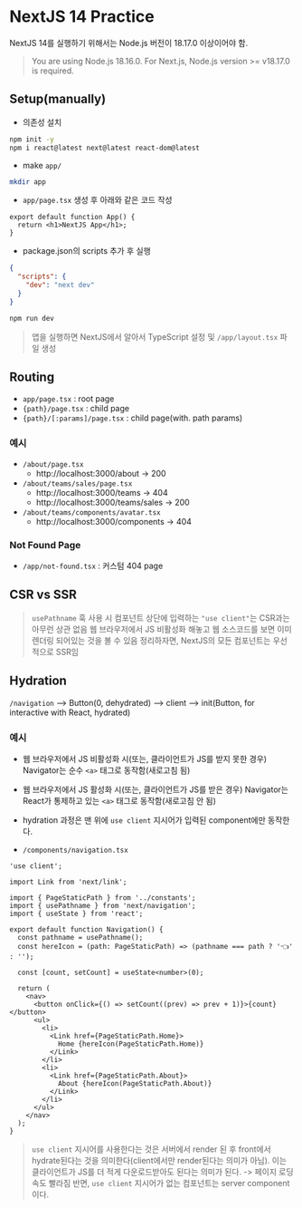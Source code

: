 # NextJS 14 Practice

NextJS 14를 실행하기 위해서는 Node.js 버전이 18.17.0 이상이어야 함.

> You are using Node.js 18.16.0. For Next.js, Node.js version >= v18.17.0 is required.

## Setup(manually)

- 의존성 설치

```bash
npm init -y
npm i react@latest next@latest react-dom@latest
```

- make `app/`

```bash
mkdir app
```

- `app/page.tsx` 생성 후 아래와 같은 코드 작성

```tsx
export default function App() {
  return <h1>NextJS App</h1>;
}
```

- package.json의 scripts 추가 후 실행

```json
{
  "scripts": {
    "dev": "next dev"
  }
}
```

```bash
npm run dev
```

> 앱을 실행하면 NextJS에서 알아서 TypeScript 설정 및 `/app/layout.tsx` 파일 생성

## Routing

- `app/page.tsx` : root page
- `{path}/page.tsx` : child page
- `{path}/[:params]/page.tsx` : child page(with. path params)

### 예시

- `/about/page.tsx`
  - http://localhost:3000/about -> 200
- `/about/teams/sales/page.tsx`
  - http://localhost:3000/teams -> 404
  - http://localhost:3000/teams/sales -> 200
- `/about/teams/components/avatar.tsx`
  - http://localhost:3000/components -> 404

### Not Found Page

- `/app/not-found.tsx` : 커스텀 404 page

## CSR vs SSR

> `usePathname` 훅 사용 시 컴포넌트 상단에 입력하는 `"use client"`는 CSR과는 아무런 상관 없음
> 웹 브라우저에서 JS 비활성화 해놓고 웹 소스코드를 보면 이미 렌더링 되어있는 것을 볼 수 있음
> 정리하자면, NextJS의 모든 컴포넌트는 우선적으로 SSR임

## Hydration

`/navigation` --> Button(0, dehydrated) --> client --> init(Button, for interactive with React, hydrated)

### 예시

- 웹 브라우저에서 JS 비활성화 시(또는, 클라이언트가 JS를 받지 못한 경우) Navigator는 순수 `<a>` 태그로 동작함(새로고침 됨)
- 웹 브라우저에서 JS 활성화 시(또는, 클라이언트가 JS를 받은 경우) Navigator는 React가 통제하고 있는 `<a>` 태그로 동작함(새로고침 안 됨)
- hydration 과정은 맨 위에 `use client` 지시어가 입력된 component에만 동작한다.

- `/components/navigation.tsx`

```tsx
'use client';

import Link from 'next/link';

import { PageStaticPath } from '../constants';
import { usePathname } from 'next/navigation';
import { useState } from 'react';

export default function Navigation() {
  const pathname = usePathname();
  const hereIcon = (path: PageStaticPath) => (pathname === path ? '👈' : '');

  const [count, setCount] = useState<number>(0);

  return (
    <nav>
      <button onClick={() => setCount((prev) => prev + 1)}>{count}</button>
      <ul>
        <li>
          <Link href={PageStaticPath.Home}>
            Home {hereIcon(PageStaticPath.Home)}
          </Link>
        </li>
        <li>
          <Link href={PageStaticPath.About}>
            About {hereIcon(PageStaticPath.About)}
          </Link>
        </li>
      </ul>
    </nav>
  );
}
```

> `use client` 지시어를 사용한다는 것은 서버에서 render 된 후 front에서 hydrate된다는 것을 의미한다(client에서만 render된다는 의미가 아님).
> 이는 클라이언트가 JS를 더 적게 다운로드받아도 된다는 의미가 된다. -> 페이지 로딩 속도 빨라짐
> 반면, `use client` 지시어가 없는 컴포넌트는 server component이다.
